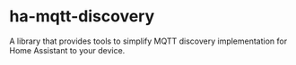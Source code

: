 # ha-mqtt-discovery
A library that provides tools to simplify MQTT discovery implementation for Home Assistant to your device. 
